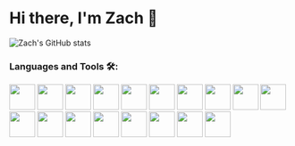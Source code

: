 # Hi there, I'm Zach 👋 

<!-- add about me -->

<!-- [![Zach's GitHub stats](https://github-readme-stats.vercel.app/api?username=zestefano)](https://github.com/anuraghazra/github-readme-stats) -->

![Zach's GitHub stats](https://github-readme-stats.vercel.app/api?username=zestefano&hide=issues,stars&count_private=true&show_icons=true&theme=synthwave)

<!-- [![Top Langs](https://github-readme-stats.vercel.app/api/top-langs/?username=zestefano&layout=compact&theme=synthwave&langs_count=8)](https://github.com/anuraghazra/github-readme-stats) -->


### Languages and Tools 🛠️:
<p float="left">
    <img src="https://cdn.jsdelivr.net/gh/devicons/devicon/icons/react/react-original-wordmark.svg" width="46px" />
    <img src="https://cdn.jsdelivr.net/gh/devicons/devicon/icons/javascript/javascript-original.svg" width="46px" />
    <img src="https://cdn.jsdelivr.net/gh/devicons/devicon/icons/python/python-original-wordmark.svg" width="46" />
    <img src="https://cdn.jsdelivr.net/gh/devicons/devicon/icons/postgresql/postgresql-original-wordmark.svg" width="46" />
    <img src="https://cdn.jsdelivr.net/gh/devicons/devicon/icons/redux/redux-original.svg" width="46" />
    <img src="https://cdn.jsdelivr.net/gh/devicons/devicon/icons/git/git-original-wordmark.svg" width="46" />
    <img src="https://w7.pngwing.com/pngs/925/447/png-transparent-express-js-node-js-javascript-mongodb-node-js-text-trademark-logo.png" width="46"/>
    <img src="https://cdn.jsdelivr.net/gh/devicons/devicon/icons/nodejs/nodejs-original-wordmark.svg" width="46" />
    <img src="https://cdn.jsdelivr.net/gh/devicons/devicon/icons/sequelize/sequelize-original-wordmark.svg" width="46" />
    <img src="https://www.seekpng.com/png/detail/875-8753366_flask-framework-logo-svg.png" width="46" />
    <img src="https://cdn.jsdelivr.net/gh/devicons/devicon/icons/npm/npm-original-wordmark.svg" width="46" />
    <img src="https://cdn.jsdelivr.net/gh/devicons/devicon/icons/html5/html5-original-wordmark.svg" width="46" />
    <img src="https://cdn.jsdelivr.net/gh/devicons/devicon/icons/css3/css3-original-wordmark.svg" width="46" />
    <img src="https://cdn.jsdelivr.net/gh/devicons/devicon/icons/jquery/jquery-original-wordmark.svg" width="46" />
    <img src="https://cdn.jsdelivr.net/gh/devicons/devicon/icons/docker/docker-original-wordmark.svg" width="46" />
    <img src="https://cdn.jsdelivr.net/gh/devicons/devicon/icons/heroku/heroku-original-wordmark.svg" width="46" />
    <img src="https://cdn.jsdelivr.net/gh/devicons/devicon/icons/mocha/mocha-plain.svg" width="46" />
    <img src="https://cdn.jsdelivr.net/gh/devicons/devicon/icons/pytest/pytest-original-wordmark.svg" width="46" />



          



</p>


